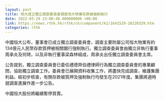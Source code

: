 ```yaml
---
layout: post
title: 恒大成立獨立調查委員會調查恒大物業存款被強制執行
date: 2022-03-29 23:00:48.000000000 +08:00
link: https://news.rthk.hk/rthk/ch/component/k2/1641529-20220329.htm
categories: rthk
---
```


中國恒大公布，董事會已成立獨立調查委員會，調查主要附屬公司恒大物業有約134億元人民幣存款質押被相關銀行強制執行。獨立調查委員會由獨立非執行董事周承炎及何琦，以及非執行董事梁森林組成，周承炎出任獨立調查委員會主席。

公告提到，獨立調查委員會已委任禮德齊伯禮律師行為獨立調查委員會的專業顧問，協助獨立調查工作。委員會已展開資料收集工作，將盡快完成調查，維護集團利益。經初步核查，有關存款被質押及強制執行均發生在2021年度。集團將適時就調查進展作進一步公告。

中國恒大股份將繼續暫停買賣。
